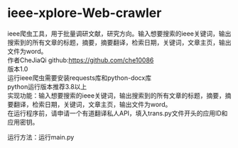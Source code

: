 # ieee-xplore-Web-crawler
ieee爬虫工具，用于批量调研文献，研究方向。输入想要搜索的ieee关键词，输出搜索到的所有文章的标题，摘要，摘要翻译，检索日期，关键词，文章主页，输出文件为word。  
作者CheJiaQi github:https://github.com/che10086  
版本1.0  
运行ieee爬虫需要安装requests库和python-docx库  
python运行版本推荐3.8以上  
实现功能：输入想要搜索的ieee关键词，输出搜索到的所有文章的标题，摘要，摘要翻译，检索日期，关键词，文章主页，输出文件为word。  
在运行程序前，请申请一个有道翻译私人API，填入trans.py文件开头的应用ID和应用密钥。  
  
运行方法：运行main.py
